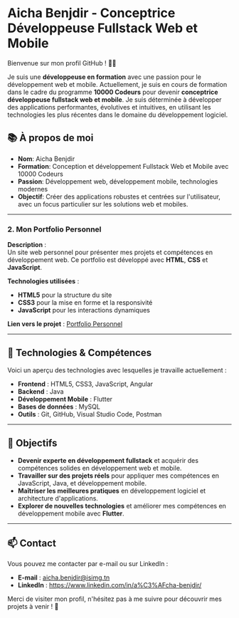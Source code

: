 # Aicha Benjdir - Conceptrice Développeuse Fullstack Web et Mobile

Bienvenue sur mon profil GitHub ! 👩‍💻

Je suis une **développeuse en formation** avec une passion pour le développement web et mobile. Actuellement, je suis en cours de formation dans le cadre du programme **10000 Codeurs** pour devenir **conceptrice développeuse fullstack web et mobile**. Je suis déterminée à développer des applications performantes, évolutives et intuitives, en utilisant les technologies les plus récentes dans le domaine du développement logiciel.

## 📚 À propos de moi

- **Nom**: Aicha Benjdir
- **Formation**: Conception et développement Fullstack Web et Mobile avec 10000 Codeurs
- **Passion**: Développement web, développement mobile, technologies modernes
- **Objectif**: Créer des applications robustes et centrées sur l'utilisateur, avec un focus particulier sur les solutions web et mobiles.

---

### 2. **Mon Portfolio Personnel**
**Description** :  
Un site web personnel pour présenter mes projets et compétences en développement web. Ce portfolio est développé avec **HTML**, **CSS** et **JavaScript**.

**Technologies utilisées** :
- **HTML5** pour la structure du site
- **CSS3** pour la mise en forme et la responsivité
- **JavaScript** pour les interactions dynamiques

**Lien vers le projet** : [Portfolio Personnel](https://github.com/AichaBenjdir/Mon_Portfolio)

---

## 🔧 Technologies & Compétences

Voici un aperçu des technologies avec lesquelles je travaille actuellement :

- **Frontend** : HTML5, CSS3, JavaScript, Angular
- **Backend** : Java
- **Développement Mobile** : Flutter
- **Bases de données** : MySQL
- **Outils** : Git, GitHub, Visual Studio Code, Postman

---

## 📝 Objectifs

- **Devenir experte en développement fullstack** et acquérir des compétences solides en développement web et mobile.
- **Travailler sur des projets réels** pour appliquer mes compétences en JavaScript, Java, et développement mobile.
- **Maîtriser les meilleures pratiques** en développement logiciel et architecture d'applications.
- **Explorer de nouvelles technologies** et améliorer mes compétences en développement mobile avec  **Flutter**.

---

## 📫 Contact

Vous pouvez me contacter par e-mail ou sur LinkedIn :

- **E-mail** : aicha.benjdir@isimg.tn
- **LinkedIn** : https://www.linkedin.com/in/a%C3%AFcha-benjdir/

Merci de visiter mon profil, n'hésitez pas à me suivre pour découvrir mes projets à venir ! 🚀
